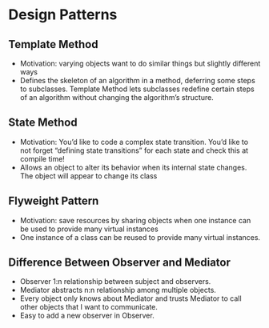 # Design Patterns
## Template Method
* Motivation: varying objects want to do similar things but slightly different ways
* Defines the skeleton of an algorithm in a method, deferring some steps to subclasses. Template Method lets subclasses redefine certain steps of an algorithm without changing the algorithm’s structure.
## State Method
* Motivation: You’d like to code a complex state transition. You’d like to not forget “defining state transitions” for each state and check this at compile time! 
* Allows an object to alter its behavior when its internal state changes. The object will appear to change its class
## Flyweight Pattern
* Motivation: save resources by sharing objects when one instance can be used to provide many virtual instances
* One instance of a class can be reused to provide many virtual instances.
## Difference Between Observer and Mediator
* Observer 1:n relationship between subject and observers. 
* Mediator abstracts n:n relationship among multiple objects.
* Every object only knows about Mediator and trusts Mediator to call other objects that I want to communicate. 
* Easy to add a new observer in Observer. 
